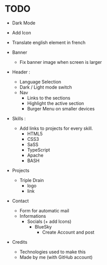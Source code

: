 # TODO

 + Dark Mode
 + Add Icon
 + Translate english element in french

 + Banner
 	+ Fix banner image when screen is larger
 
 + Header :
 	+ Language Selection
 	+ Dark / Light mode switch
 	+ Nav
 		+ Links to the sections 
 		+ Highlight the active section
 		+ Burger Menu on smaller devices

 + Skills :
 	+ Add links to projects for every skill.
 		+ HTML5
 		+ CSS3
 		+ SaSS
 		+ TypeScript
 		+ Apache
 		+ BASH

 + Projects
 	+ Triple Drain
 		+ logo
 		+ link

 + Contact
 	+ Form for automatic mail
 	+ Informations
 		+ Socials (+ add Icons)
 			+ BlueSky
 				+ Create Account and post

 + Credits
 	+ Technologies used to make this
 	+ Made by me (with GitHub account)